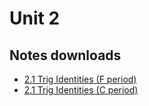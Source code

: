 # Unit 2

## Notes downloads

- <a href="../notes/PCHA_2.1-2.2_TrigIdentities.pdf">2.1 Trig Identities (F period)</a>
- <a href="../notes/PCHA_2.1-2.2_TrigIdentities_C.pdf">2.1 Trig Identities (C period)</a>

